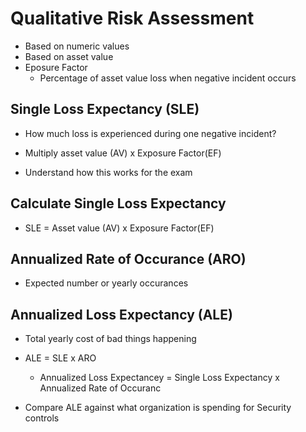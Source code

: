 # Qualitative Risk Assessment

- Based on numeric values
- Based on asset value
- Eposure Factor
    - Percentage of asset value loss when negative incident occurs

## Single Loss Expectancy (SLE)
- How much loss is experienced during one negative incident?

- Multiply asset value (AV) x Exposure Factor(EF)

- Understand how this works for the exam

## Calculate Single Loss Expectancy
- SLE = Asset value (AV) x Exposure Factor(EF)

## Annualized Rate of Occurance (ARO)
- Expected number or yearly occurances

## Annualized Loss Expectancy (ALE)
- Total yearly cost of bad things happening
- ALE = SLE x ARO
    - Annualized Loss Expectancey = Single Loss Expectancy x Annualized Rate of Occuranc


- Compare ALE against what organization is spending for Security controls